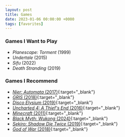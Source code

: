 ```yaml
---
layout: post
title: Games
date: 2023-01-06 00:00:00 +0000
tags: [favorites]
---
```


### Games I Want to Play
- *Planescape: Torment* (1999)
- *Undertale* (2015)
- *Sifu* (2022)
- *Death Stranding* (2019)


### Games I Recommend
- [*Nier: Automata* (2017)](https://www.igdb.com/games/nier-automata){:target="_blank"}
- [*GRIS* (2018)](https://www.igdb.com/games/gris){:target="_blank"}
- [*Disco Elysium* (2019)](https://www.igdb.com/games/disco-elysium){:target="_blank"}
- [*Uncharted 4: A Thief's End* (2016)](https://www.igdb.com/games/uncharted-4-a-thief-s-end){:target="_blank"}
- [*Minecraft* (2011)](https://www.igdb.com/games/minecraft--1){:target="_blank"}
- [*Black Myth: Wukong* (2024)](https://www.igdb.com/games/black-myth-wukong){:target="_blank"}
- [*Sekiro: Shadow Die Twice* (2019)](https://www.igdb.com/games/sekiro-shadows-die-twice){:target="_blank"}
- [*God of War* (2018)](https://www.igdb.com/games/god-of-war--1){:target="_blank"}

